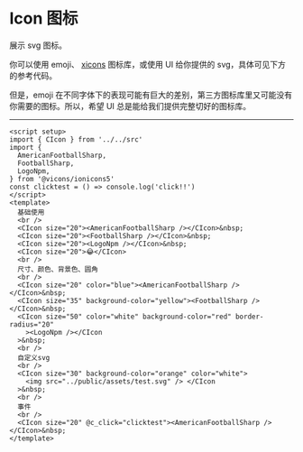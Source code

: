 <script setup>
import IconExample from './icon-example.vue'
</script>

# Icon 图标

展示 svg 图标。

你可以使用 emoji、 [xicons](https://xicons.org/#/) 图标库，或使用 UI 给你提供的 svg，具体可见下方的参考代码。

但是，emoji 在不同字体下的表现可能有巨大的差别，第三方图标库里又可能没有你需要的图标。所以，希望 UI 总是能给我们提供完整切好的图标库。

---

<icon-example />

```vue
<script setup>
import { CIcon } from '../../src'
import {
  AmericanFootballSharp,
  FootballSharp,
  LogoNpm,
} from '@vicons/ionicons5'
const clicktest = () => console.log('click!!')
</script>
<template>
  基础使用
  <br />
  <CIcon size="20"><AmericanFootballSharp /></CIcon>&nbsp;
  <CIcon size="20"><FootballSharp /></CIcon>&nbsp;
  <CIcon size="20"><LogoNpm /></CIcon>&nbsp;
  <CIcon size="20">😂</CIcon>
  <br />
  尺寸、颜色、背景色、圆角
  <br />
  <CIcon size="20" color="blue"><AmericanFootballSharp /></CIcon>&nbsp;
  <CIcon size="35" background-color="yellow"><FootballSharp /></CIcon>&nbsp;
  <CIcon size="50" color="white" background-color="red" border-radius="20"
    ><LogoNpm /></CIcon
  >&nbsp;
  <br />
  自定义svg
  <br />
  <CIcon size="30" background-color="orange" color="white">
    <img src="../public/assets/test.svg" /> </CIcon
  >&nbsp;
  <br />
  事件
  <br />
  <CIcon size="20" @c_click="clicktest"><AmericanFootballSharp /></CIcon>&nbsp;
</template>
```
